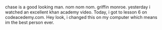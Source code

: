 chase is a good looking man.
nom nom nom.
griffin monroe.
yesterday i watched an excellent khan academy video.
Today, i got to lesson 6 on codeacedemy.com.
Hey look, i changed this on my computer which means im the best person ever.